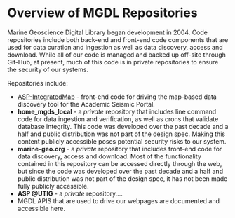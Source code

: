 # Overview of MGDL Repositories

Marine Geoscience Digital Library began development in 2004. Code repositories include both back-end and front-end code components that are used for data curation and ingestion as well as data discovery, access and download. While all of our code is managed and backed up off-site through Git-Hub, at present, much of this code is in private repositories to ensure the security of our systems.


Repositories include:
- [ASP-IntegratedMap](https://github.com/mgds/ASP-IntegratedMap) - front-end code for driving the map-based data discovery tool for the Academic Seismic Portal.
- **home_mgds_local** - a *private* repository that includes line command code for data ingestion and verification, as well as crons that validate database integrity.  This code was developed over the past decade and a half and public distribution was not part of the design spec.  Making this content publicly accessible poses potential security risks to our system.
- **marine-geo.org** - a *private* repository that includes front-end code for data discovery, access and download. Most of the functionality contained in this repository can be accessed directly through the web, but since the code was developed over the past decade and a half and public distribution was not part of the design spec, it has not been made fully publicly accessible. 
- **ASP @UTIG** - a *private* repository....
- MGDL APIS that are used to drive our webpages are documented and accessible here.
